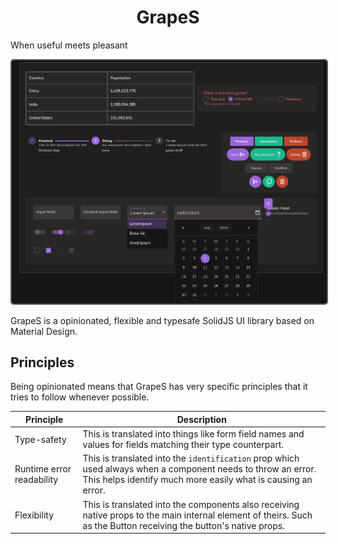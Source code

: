 <p align="center">
  <h1 align="center">GrapeS</h1>
  <span align="center">
    When useful meets pleasant
  </span>
</p>

<p align="center">
  <img 
    src="https://raw.githubusercontent.com/gabrielmfern/GrapeS/master/Components%20showcase.png" 
    style="border: 2px solid #5B5858; border-radius: 5px;" 
    width="600px" 
    alt="components showcase"
  />
</p>

GrapeS is a opinionated, flexible and typesafe SolidJS UI library based on Material Design.

## Principles

Being opinionated means that GrapeS has very specific principles that it tries to follow
whenever possible.

| Principle | Description |
| ----------- | ----------------------- |
| Type-safety | This is translated into things like form field names and values for fields matching their type counterpart. |
| Runtime error readability | This is translated into the `identification` prop which used always when a component needs to throw an error. This helps identify much more easily what is causing an error. |
| Flexibility | This is translated into the components also receiving native props to the main internal element of theirs. Such as the Button receiving the button's native props. |